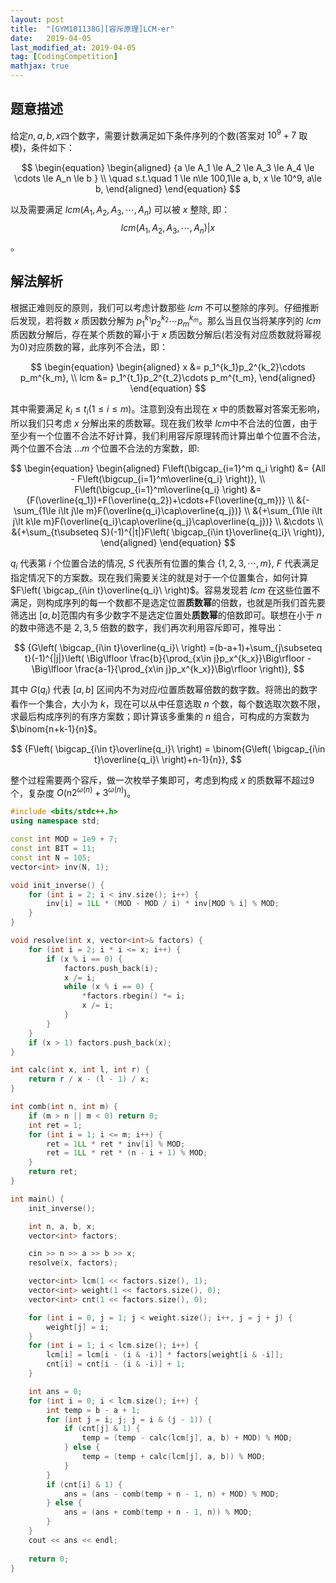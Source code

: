 ```yaml
---
layout: post
title:  "[GYM101138G][容斥原理]LCM-er"
date:   2019-04-05
last_modified_at: 2019-04-05
tag: [CodingCompetition]
mathjax: true
---
```


## 题意描述
给定$n,a,b,x$四个数字，需要计数满足如下条件序列的个数(答案对 $10^9+7$ 取模)，条件如下：

$$
\begin{equation}
\begin{aligned}
{a \le A_1 \le A_2 \le A_3 \le A_4 \le \cdots \le A_n \le b } \\
\quad s.t.\quad 1 \le n\le 100,1\le a, b, x \le 10^9, a\le b,
\end{aligned}
\end{equation}
$$

以及需要满足 $lcm(A_1, A_2, A_3, \cdots ,A_n)$ 可以被 $x$ 整除, 即：
$$
{lcm(A_1,A_2,A_3,\cdots ,A_n) | x}
$$
。
## 解法解析
根据正难则反的原则，我们可以考虑计数那些 $lcm$ 不可以整除的序列。仔细推断后发现，若将数 $x$ 质因数分解为 $p_1^{k_1}p_2^{k_2}\cdots p_m^{k_m}$。那么当且仅当将某序列的 $lcm$ 质因数分解后，存在某个质数的幂小于 $x$ 质因数分解后(若没有对应质数就将幂视为0)对应质数的幂，此序列不合法，即：

$$
\begin{equation}
\begin{aligned}
x &= p_1^{k_1}p_2^{k_2}\cdots p_m^{k_m}, \\
lcm &= p_1^{t_1}p_2^{t_2}\cdots p_m^{t_m},
\end{aligned}
\end{equation}
$$

其中需要满足 $k_i \le t_i (1\le i\le m)$。注意到没有出现在 $x$ 中的质数幂对答案无影响，所以我们只考虑 $x$ 分解出来的质数幂。现在我们枚举 $lcm​$ 中不合法的位置，由于至少有一个位置不合法不好计算，我们利用容斥原理转而计算出单个位置不合法，两个位置不合法 $...m$ 个位置不合法的方案数，即:

$$
\begin{equation}
\begin{aligned}
F\left(\bigcap_{i=1}^m q_i \right) &= {All -  F\left(\bigcup_{i=1}^m\overline{q_i} \right)}, \\
F\left(\bigcup_{i=1}^m\overline{q_i} \right)  &= {F(\overline{q_1})+F(\overline{q_2})+\cdots+F(\overline{q_m})} \\
&{-\sum_{1\le i\lt j\le m}F(\overline{q_i}\cap\overline{q_j})} \\
&{+\sum_{1\le i\lt j\lt k\le m}F(\overline{q_i}\cap\overline{q_j}\cap\overline{q_j})} \\
&\cdots \\
&{+\sum_{t\subseteq S}(-1)^{|t|}F\left( \bigcap_{i\in t}\overline{q_i}\ \right)},
\end{aligned}
\end{equation}
$$

$q_i$ 代表第 $i$ 个位置合法的情况, $S$ 代表所有位置的集合 $\{1,2,3,\cdots,m\}$, $F$ 代表满足指定情况下的方案数​。现在我们需要关注的就是对于一个位置集合，如何计算 $F\left( \bigcap_{i\in t}\overline{q_i}\ \right)​$。容易发现若 $lcm$ 在这些位置不满足，则构成序列的每一个数都不是选定位置**质数幂**的倍数，也就是所我们首先要筛选出 $[a,b]​$ 范围内有多少数字不是选定位置处**质数幂**的倍数即可。联想在小于 $n$ 的数中筛选不是 $2,3,5$ 倍数的数字，我们再次利用容斥即可，推导出：

$$
{G\left( \bigcap_{i\in t}\overline{q_i}\ \right) =(b-a+1)+\sum_{j\subseteq t}(-1)^{|j|}\left( \Big\lfloor \frac{b}{\prod_{x\in j}p_x^{k_x}}\Big\rfloor - \Big\lfloor \frac{a-1}{\prod_{x\in j}p_x^{k_x}}\Big\rfloor \right)},
$$

其中 $G(q_i)$ 代表 $[a,b]$ 区间内不为对应$i$位置质数幂倍数的数字数。将筛出的数字看作一个集合，大小为 $k$，现在可以从中任意选取 $n$ 个数，每个数选取次数不限，求最后构成序列的有序方案数；即计算该多重集的 $n$ 组合，可构成的方案数为 $\binom{n+k-1}{n}$。

$$
{F\left( \bigcap_{i\in t}\overline{q_i}\ \right) = \binom{G\left( \bigcap_{i\in t}\overline{q_i}\ \right)+n-1}{n}},
$$

整个过程需要两个容斥，做一次枚举子集即可，考虑到构成 $x​$ 的质数幂不超过9个，复杂度 $O(n2^{\omega(n)}+3^{\omega(n)})$。

```cpp
#include <bits/stdc++.h>
using namespace std;

const int MOD = 1e9 + 7;
const int BIT = 11;
const int N = 105;
vector<int> inv(N, 1);

void init_inverse() {
    for (int i = 2; i < inv.size(); i++) {
        inv[i] = 1LL * (MOD - MOD / i) * inv[MOD % i] % MOD;
    }
}

void resolve(int x, vector<int>& factors) {
    for (int i = 2; i * i <= x; i++) {
        if (x % i == 0) {
            factors.push_back(i);
            x /= i;
            while (x % i == 0) {
                *factors.rbegin() *= i;
                x /= i;
            }
        }
    }
    if (x > 1) factors.push_back(x);
}

int calc(int x, int l, int r) {
    return r / x - (l - 1) / x;
}

int comb(int n, int m) {
    if (m > n || m < 0) return 0;
    int ret = 1;
    for (int i = 1; i <= m; i++) {
        ret = 1LL * ret * inv[i] % MOD;
        ret = 1LL * ret * (n - i + 1) % MOD;
    }
    return ret;
}

int main() {
    init_inverse();

    int n, a, b, x;
    vector<int> factors;

    cin >> n >> a >> b >> x;
    resolve(x, factors);

    vector<int> lcm(1 << factors.size(), 1);
    vector<int> weight(1 << factors.size(), 0);
    vector<int> cnt(1 << factors.size(), 0);

    for (int i = 0, j = 1; j < weight.size(); i++, j = j + j) {
        weight[j] = i;
    }
    for (int i = 1; i < lcm.size(); i++) {
        lcm[i] = lcm[i - (i & -i)] * factors[weight[i & -i]];
        cnt[i] = cnt[i - (i & -i)] + 1;
    }

    int ans = 0;
    for (int i = 0; i < lcm.size(); i++) {
        int temp = b - a + 1;
        for (int j = i; j; j = i & (j - 1)) {
            if (cnt[j] & 1) {
                temp = (temp - calc(lcm[j], a, b) + MOD) % MOD;
            } else {
                temp = (temp + calc(lcm[j], a, b)) % MOD;
            }
        }
        if (cnt[i] & 1) {
            ans = (ans - comb(temp + n - 1, n) + MOD) % MOD;
        } else {
            ans = (ans + comb(temp + n - 1, n)) % MOD;
        }
    }
    cout << ans << endl;
    
    return 0;
}
```